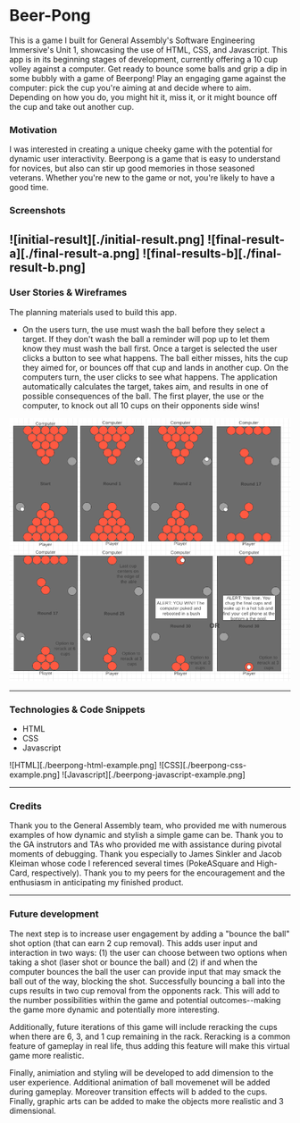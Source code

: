 # Beer-Pong

This is a game I built for General Assembly's Software Engineering Immersive's Unit 1, showcasing the use of HTML, CSS, and Javascript. This app is in its beginning stages of development, currently offering a 10 cup volley against a computer. Get ready to bounce some balls and grip a dip in some bubbly with a game of Beerpong! Play an engaging game against the computer: pick the cup you're aiming at and decide where to aim. Depending on how you do, you might hit it, miss it, or it might bounce off the cup and take out another cup. 

### Motivation
I was interested in creating a unique cheeky game with the potential for dynamic user interactivity. Beerpong is a game that is easy to understand for novices, but also can stir up good memories in those seasoned veterans. Whether you're new to the game or not, you're likely to have a good time. 

### Screenshots
![initial-result][./initial-result.png]
![final-result-a][./final-result-a.png]
![final-results-b][./final-result-b.png]
---
### User Stories & Wireframes
The planning materials used to build this app.
* On the users turn, the use must wash the ball before they select a target. If they don't wash the ball a reminder will pop up to let them know they must wash the ball first. Once a target is selected the user clicks a button to see what happens. The ball either misses, hits the cup they aimed for, or bounces off that cup and lands in another cup. On the computers turn, the user clicks to see what happens. The application automatically calculates the target, takes aim, and results in one of possible consequences of the ball. The first player, the use or the computer, to knock out all 10 cups on their opponents side wins! 

![wireframe 1](./beerpong-wirefram3.png)

---
### Technologies & Code Snippets
* HTML
* CSS
* Javascript

![HTML][./beerpong-html-example.png]
![CSS][./beerpong-css-example.png]
![Javascript][./beerpong-javascript-example.png]

---
### Credits
Thank you to the General Assembly team, who provided me with numerous examples of how dynamic and stylish a simple game can be. Thank you to the GA instrutors and TAs who provided me with assistance during pivotal moments of debugging. Thank you especially to James Sinkler and Jacob Kleiman whose code I referenced several times (PokeASquare and High-Card, respectively). Thank you to my peers for the encouragement and the enthusiasm in anticipating my finished product. 

---

### Future development
The next step is to increase user engagement by adding a "bounce the ball" shot option (that can earn 2 cup removal). This adds user input and interaction in two ways: (1) the user can choose between two options when taking a shot (laser shot or bounce the ball) and (2) if and when the computer bounces the ball the user can provide input that may smack the ball out of the way, blocking the shot. Successfully bouncing a ball into the cups results in two cup removal from the opponents rack. This will add to the number possibilities within the game and potential outcomes--making the game more dynamic and potentially more interesting.

Additionally, future iterations of this game will include reracking the cups when there are 6, 3, and 1 cup remaining in the rack. Reracking is a common feature of gameplay in real life, thus adding this feature will make this virtual game more realistic.

Finally, animiation and styling will be developed to add dimension to the user experience. Additional animation of ball movemenet will be added during gameplay. Moreover transition effects will b added to the cups. Finally, graphic arts can be added to make the objects more realistic and 3 dimensional. 